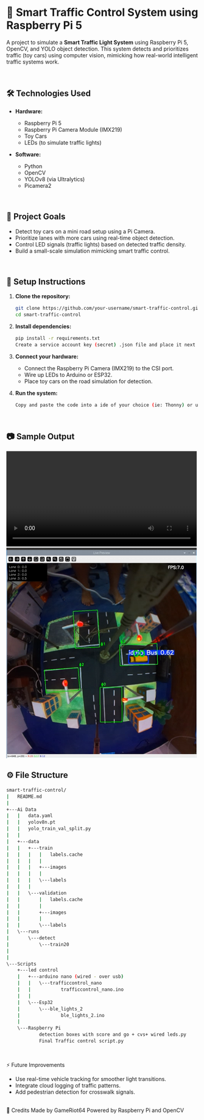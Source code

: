 # 🚦 Smart Traffic Control System using Raspberry Pi 5

A project to simulate a **Smart Traffic Light System** using Raspberry Pi 5, OpenCV, and YOLO object detection. This system detects and prioritizes traffic (toy cars) using computer vision, mimicking how real-world intelligent traffic systems work.

<br>

## 🛠️ Technologies Used

- **Hardware:**
  - Raspberry Pi 5
  - Raspberry Pi Camera Module (IMX219)
  - Toy Cars
  - LEDs (to simulate traffic lights)

- **Software:**
  - Python
  - OpenCV
  - YOLOv8 (via Ultralytics)
  - Picamera2

<br>

## 🎯 Project Goals

- Detect toy cars on a mini road setup using a Pi Camera.
- Prioritize lanes with more cars using real-time object detection.
- Control LED signals (traffic lights) based on detected traffic density.
- Build a small-scale simulation mimicking smart traffic control.

<br>

## 🧰 Setup Instructions

1. **Clone the repository:**

    ```bash
    git clone https://github.com/your-username/smart-traffic-control.git
    cd smart-traffic-control
    ```

2. **Install dependencies:**

    ```bash
    pip install -r requirements.txt
    Create a service account key (secret) .json file and place it next to the python script.
    ```

3. **Connect your hardware:**

    - Connect the Raspberry Pi Camera (IMX219) to the CSI port.
    - Wire up LEDs to Arduino or ESP32.
    - Place toy cars on the road simulation for detection.

4. **Run the system:**

    ```bash
    Copy and paste the code into a ide of your choice (ie: Thonny) or use the terminal
    ```

<br>

## 📷 Sample Output

<video width="500" controls>
    <source src="sample video/traffic test.mp4" type="video/mp4">
    
</video>
<img src="samples/sample_img.png" width="500" alt="Sample Detection image">

<br>

## ⚙️ File Structure

```bash
smart-traffic-control/
|   README.md
|
+---Ai Data
|   |   data.yaml
|   |   yolov8n.pt
|   |   yolo_train_val_split.py
|   |
|   +---data
|   |   +---train
|   |   |   |   labels.cache
|   |   |   |
|   |   |   +---images
|   |   |   |
|   |   |   \---labels
|   |   |   
|   |   \---validation
|   |       |   labels.cache
|   |       |
|   |       +---images
|   |       |
|   |       \---labels
|   \---runs
|       \---detect
|           \---train20
|               
|
\---Scripts
    +---led control
    |   +---arduino nano (wired - over usb)
    |   |   \---trafficcontrol_nano
    |   |           trafficcontrol_nano.ino
    |   |
    |   \---Esp32
    |       \---ble_lights_2
    |               ble_lights_2.ino
    |
    \---Raspberry Pi
            detection boxes with score and go + cvs+ wired leds.py
            Final Traffic control script.py
```
<br>

⚡ Future Improvements
<ul>
<li>Use real-time vehicle tracking for smoother light transitions.</li>

<li>Integrate cloud logging of traffic patterns.</li>

<li>Add pedestrian detection for crosswalk signals.</li>
</ul>
<br>
🧠 Credits
Made by GameRiot64 
Powered by Raspberry Pi and OpenCV
